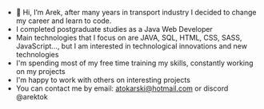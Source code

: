 - 👋 Hi, I’m Arek, after many years in transport industry I decided to change my career and learn to code.
- I completed postgraduate studies as a Java Web Developer
- Main technologies that I focus on are JAVA, SQL, HTML, CSS, SASS, JavaScript..., but I am interested in technological innovations and new technologies
- I'm spending most of my free time training my skills, constantly working on my projects
- I'm happy to work with others on interesting projects
- You can contact me by email: atokarski@hotmail.com or discord @arektok


<!---
arektokarski/arektokarski is a ✨ special ✨ repository because its `README.md` (this file) appears on your GitHub profile.
You can click the Preview link to take a look at your changes.
--->
